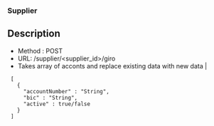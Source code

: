 
### Supplier 

## Description 
 - Method : POST
 - URL: /supplier/\<supplier_id\>/giro 
 - Takes array of acconts and replace existing data with new data |  
 ``` 
  [ 
    {
      "accountNumber" : "String",
      "bic" : "String", 
      "active" : true/false
    }  
  ] 
``` 
